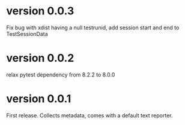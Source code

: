 # version 0.0.3
Fix bug with xdist having a null testrunid, add session start and end to TestSessionData
# version 0.0.2
relax pytest dependency from 8.2.2 to 8.0.0
# version 0.0.1
First release. Collects metadata, comes with a default text reporter.